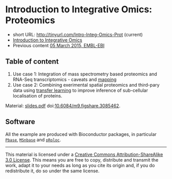 # Introduction to Integrative Omics: Proteomics


- short URL: http://tinyurl.com/Intro-Integ-Omics-Prot (current)
- [Introduction to Integrative Omics](http://www.ebi.ac.uk/training/course/introduction-integrative-omics)
- Previous content [05 March 2015, EMBL-EBI](https://github.com/ComputationalProteomicsUnit/Intro-Integ-Omics-Prot/tree/2015-03-05-EBI)


## Table of content

1. Use case 1: Integration of mass spectrometry based proteomics and
   RNA-Seq transcriptomics - caveats and [mapping](./mapping.md)
2. Use case 2: Combining exerimental spatial proteomics and third-pary
   data using [transfer learning](./transfer-learning.md) to improve
   inference of sub-cellular localisation of proteins.

Material:
[slides.pdf](https://github.com/ComputationalProteomicsUnit/Intro-Integ-Omics-Prot/raw/master/slides.pdf)
doi:[10.6084/m9.figshare.3085462](https://figshare.com/articles/Data_integration_in_proteomics/3085462).

## Software

All the example are produced with Bioconductor packages, in particular
[`Pbase`](http://bioconductor.org/packages/devel/bioc/html/Pbase.html),
[`MSnbase`](http://bioconductor.org/packages/devel/bioc/html/MSnbase.html)
and
[`pRoloc`](http://bioconductor.org/packages/devel/bioc/html/pRoloc.html).

---

This material is licensed under a
[Creative Commons Attribution-ShareAlike 3.0 License](http://creativecommons.org/licenses/by-sa/3.0/).
This means you are free to copy, distribute and transmit the work,
adapt it to your needs as long as you cite its origin and, if you do
redistribute it, do so under the same license.


